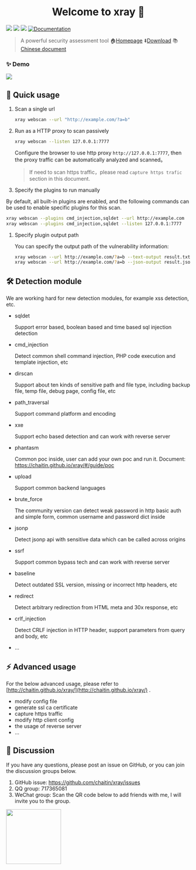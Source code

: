 <h1 align="center">Welcome to xray 👋</h1>
<p>
  <img src="https://img.shields.io/github/release/chaitin/xray.svg" />
  <img src="https://img.shields.io/github/release-date/chaitin/xray.svg?color=blue&label=update" />
  <img src="https://img.shields.io/badge/go report-A+-brightgreen.svg" />
  <a href="https://chaitin.github.io/xray/#/">
    <img alt="Documentation" src="https://img.shields.io/badge/documentation-yes-brightgreen.svg" target="_blank" />
  </a>
</p>

> A powerful security assessment tool  🏠[Homepage](https://chaitin.github.io/xray/#/)  ⬇️[Download](https://github.com/chaitin/xray/releases) 📚[Chinese document](https://github.com/chaitin/xray)

### ✨ Demo

![](https://chaitin.github.io/xray/assets/term.svg)

## 🚀 Quick usage

1. Scan a single url
    
    ```bash
    xray webscan --url "http://example.com/?a=b"
    ```

1. Run as a HTTP proxy to scan passively
    
    ```bash
    xray webscan --listen 127.0.0.1:7777
    ```
    
   Configure the browser to use http proxy `http://127.0.0.1:7777`, then the proxy traffic can be automatically analyzed and scanned。

   >If need to scan https traffic，please read `capture https trafic` section in this document.

1. Specify the plugins to run manually
   
  By default, all built-in plugins are enabled, and the following commands can be used to enable specific plugins for this scan.
   
   ```bash
   xray webscan --plugins cmd_injection,sqldet --url http://example.com
   xray webscan --plugins cmd_injection,sqldet --listen 127.0.0.1:7777
   ```
      
1. Specify plugin output path

    You can specify the output path of the vulnerability information:
    
    ```bash
    xray webscan --url http://example.com/?a=b --text-output result.txt
    xray webscan --url http://example.com/?a=b --json-output result.json
    ```

## 🛠 Detection module

We are working hard for new detection modules, for example xss detection, etc.

 - sqldet

   Support error based, boolean based and time based sql injection detection

 - cmd_injection

   Detect common shell command injection, PHP code execution and template injection, etc

 - dirscan

   Support about ten kinds of sensitive path and file type, including backup file, temp file, debug page, config file, etc

 - path_traversal

   Support command platform and encoding

 - xxe

   Support echo based detection and can work with reverse server

 - phantasm

   Common poc inside, user can add your own poc and run it. Document: https://chaitin.github.io/xray/#/guide/poc

 - upload

   Support common backend languages

 - brute_force

   The community version can detect weak password in http basic auth and simple form, common username and password dict inside

 - jsonp

   Detect jsonp api with sensitive data which can be called across origins

 - ssrf

   Support common bypass tech and can work with reverse server

 - baseline

   Detect outdated SSL version, missing or incorrect http headers, etc

 - redirect

   Detect arbitrary redirection from HTML meta and 30x response, etc

 - crlf_injection

   Detect CRLF injection in HTTP header, support parameters from query and body, etc

 - ...


## ⚡️ Advanced usage

For the below advanced usage, please refer to [http://chaitin.github.io/xray/](http://chaitin.github.io/xray/) .

 - modify config file
 - generate ssl ca certificate
 - capture https traffic
 - modify http client config
 - the usage of reverse server
 - ...


## 📝 Discussion

If you have any questions, please post an issue on GitHub, or you can join the discussion groups below.

1. GitHub issue: https://github.com/chaitin/xray/issues
1. QQ group: 717365081
1. WeChat group: Scan the QR code below to add friends with me, I will invite you to the group.   

<img src="https://chaitin.github.io/xray/assets/wechat.jpg" height="150px">


